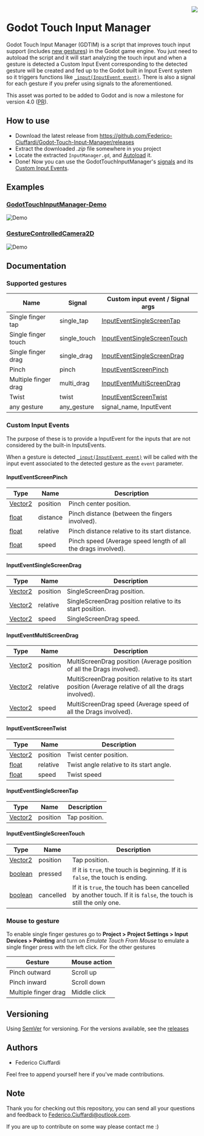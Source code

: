 <img src="https://i.imgur.com/HxwBAK2.png" align="right" />

# Godot Touch Input Manager
Godot Touch Input Manager (GDTIM) is a script that improves touch input support (includes [new gestures](#supported-gestures)) in the Godot game engine. You just need to autoload the script and it will start analyzing the touch input and when a gesture is detected a Custom Input Event corresponding to the detected gesture will be created and fed up to the Godot built in Input Event system so  it triggers functions like [`_input(InputEvent event)`](https://docs.godotengine.org/en/3.4/classes/class_node.html#class-node-method-input). There is also a signal for each gesture if you prefer using signals to the aforementioned. 

This asset was ported to be added to Godot and is now a milestone for version 4.0 ([PR](https://github.com/godotengine/godot/pull/36953)).

## How to use
* Download the latest release from https://github.com/Federico-Ciuffardi/Godot-Touch-Input-Manager/releases
* Extract the downloaded *.zip* file somewhere in you project
* Locate the extracted `InputManager.gd`, and [Autoload](https://docs.godotengine.org/en/3.4/tutorials/scripting/singletons_autoload.html) it.
* Done! Now you can use the GodotTouchInputManager's [signals](#supported-gestures-and-its-signals) and its [Custom Input Events](#custom-input-events).

## Examples
### [GodotTouchInputManager-Demo](https://github.com/Federico-Ciuffardi/GodotTouchInputManager-Demo)
![Demo](https://media.giphy.com/media/TimI1xvghKrM20Xmhy/giphy.gif)
### [GestureControlledCamera2D](https://github.com/Federico-Ciuffardi/GestureControlledCamera2D)
![Demo](https://media.giphy.com/media/Xzdynnlx4XAqndgVe0/giphy.gif)

## Documentation

### Supported gestures 
| Name                      | Signal       |  Custom input event / Signal args                           |
|---------------------------|--------------|-------------------------------------------------------------|
| Single finger tap         | single_tap   | [InputEventSingleScreenTap](#inputeventsinglescreentap)     |
| Single finger touch       | single_touch | [InputEventSingleScreenTouch](#inputeventsinglescreentouch) |
| Single finger drag        | single_drag  | [InputEventSingleScreenDrag](#inputeventsinglescreendrag)   |
| Pinch                     | pinch        | [InputEventScreenPinch](#inputeventscreenpinch)             |
| Multiple finger drag      | multi_drag   | [InputEventMultiScreenDrag](#inputeventmultiscreendrag)     |
| Twist                     | twist        | [InputEventScreenTwist](#inputeventscreentwist)             |
| any gesture               | any_gesture  | signal_name, InputEvent                                     | 



### Custom Input Events
The purpose of these is to provide a InputEvent for the inputs that are not considered by the built-in InputsEvents.

When a gesture is detected [`_input(InputEvent event)`](https://docs.godotengine.org/en/3.4/classes/class_node.html#class-node-method-input) will be called with the input event associated to the detected gesture as the `event` parameter.


#### InputEventScreenPinch

| Type                                                                                    | Name         |  Description                                                  |
|-----------------------------------------------------------------------------------------|--------------|---------------------------------------------------------------|
| [Vector2](https://docs.godotengine.org/en/3.1/classes/class_vector2.html#class-vector2) | position     | Pinch center position.                                        |
| [float](https://docs.godotengine.org/en/3.1/classes/class_float.html)                   | distance     | Pinch distance (between the fingers involved).                |
| [float](https://docs.godotengine.org/en/3.1/classes/class_float.html)                   | relative     | Pinch distance relative to its start distance.                |
| [float](https://docs.godotengine.org/en/3.1/classes/class_float.html)                   | speed        | Pinch speed (Average speed length of all the drags involved). |

#### InputEventSingleScreenDrag

| Type                                                                                    | Name         |  Description                                                  |
|-----------------------------------------------------------------------------------------|--------------|---------------------------------------------------------------|
| [Vector2](https://docs.godotengine.org/en/3.1/classes/class_vector2.html#class-vector2) | position     | SingleScreenDrag position.                                    |
| [Vector2](https://docs.godotengine.org/en/3.1/classes/class_vector2.html#class-vector2) | relative     | SingleScreenDrag position relative to its start position.     |
| [Vector2](https://docs.godotengine.org/en/3.1/classes/class_vector2.html#class-vector2) | speed        | SingleScreenDrag speed.                                       |

#### InputEventMultiScreenDrag

| Type                                                                                    | Name         |  Description                                                           |
|-----------------------------------------------------------------------------------------|--------------|------------------------------------------------------------------------|
| [Vector2](https://docs.godotengine.org/en/3.1/classes/class_vector2.html#class-vector2) | position     | MultiScreenDrag position (Average position of all the Drags involved). |
| [Vector2](https://docs.godotengine.org/en/3.1/classes/class_vector2.html#class-vector2) | relative     | MultiScreenDrag position relative to its start position (Average relative of all the drags involved).|
| [Vector2](https://docs.godotengine.org/en/3.1/classes/class_vector2.html#class-vector2) | speed        | MultiScreenDrag speed (Average speed of all the Drags involved).       |

#### InputEventScreenTwist

| Type                                                                                    | Name         |  Description                                                           |
|-----------------------------------------------------------------------------------------|--------------|------------------------------------------------------------------------|
| [Vector2](https://docs.godotengine.org/en/3.1/classes/class_vector2.html#class-vector2) | position     | Twist center position.                                                 |
| [float](https://docs.godotengine.org/en/3.1/classes/class_float.html)                   | relative     | Twist angle relative to its start angle.                               |
| [float](https://docs.godotengine.org/en/3.1/classes/class_float.html)                   | speed        | Twist speed                                                             |


#### InputEventSingleScreenTap

| Type                                                                                    | Name         |  Description                                                           |
|-----------------------------------------------------------------------------------------|--------------|------------------------------------------------------------------------|
| [Vector2](https://docs.godotengine.org/en/3.1/classes/class_vector2.html#class-vector2) | position     | Tap position.                                                          |

#### InputEventSingleScreenTouch

| Type                                                                                    | Name         |  Description                                                           |
|-----------------------------------------------------------------------------------------|--------------|------------------------------------------------------------------------|
| [Vector2](https://docs.godotengine.org/en/3.1/classes/class_vector2.html#class-vector2) | position     | Tap position.                                                          |
| [boolean](https://docs.godotengine.org/en/3.0/classes/class_bool.html)                  | pressed      | If it is `true`, the touch is beginning. If it is `false`, the touch is ending.  |
| [boolean](https://docs.godotengine.org/en/3.0/classes/class_bool.html)                  | cancelled    | If it is `true`, the touch has been cancelled by another touch. If it is `false`, the touch is still the only one.  |

### Mouse to gesture
To enable single finger gestures go to **Project > Project Settings > Input Devices > Pointing** and turn on *Emulate Touch From Mouse* to emulate a single finger press with the left click. For the other gestures 

| Gesture                   | Mouse action                                      |
|---------------------------|---------------------------------------------------|
| Pinch outward             | Scroll up                                         |
| Pinch inward              | Scroll down                                       |
| Multiple finger drag      | Middle click                                      |

## Versioning
Using [SemVer](http://semver.org/) for versioning. For the versions available, see the [releases](https://github.com/Federico-Ciuffardi/Godot-Touch-Input-Manager/releases) 

## Authors
* Federico Ciuffardi

Feel free to append yourself here if you've made contributions.

## Note
Thank you for checking out this repository, you can send all your questions and feedback to Federico.Ciuffardi@outlook.com.

If you are up to contribute on some way please contact me :)


